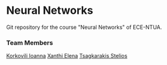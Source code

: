 # Neural Networks 

Git repository for the course "Neural Networks" of ECE-NTUA. 

### Team Members

[Korkovili Ioanna]()
[Xanthi Elena]()
[Tsagkarakis Stelios](https://github.com/steliostss)
